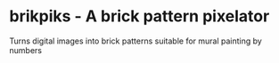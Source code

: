 # brikpiks - A brick pattern pixelator

Turns digital images into brick patterns suitable for mural painting by numbers
